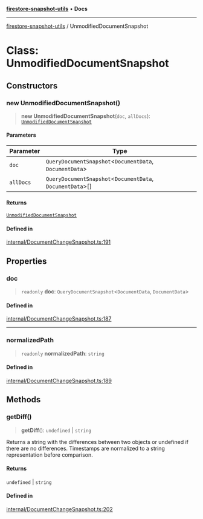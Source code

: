 [**firestore-snapshot-utils**](../README.md) • **Docs**

---

[firestore-snapshot-utils](../README.md) / UnmodifiedDocumentSnapshot

# Class: UnmodifiedDocumentSnapshot

## Constructors

### new UnmodifiedDocumentSnapshot()

> **new UnmodifiedDocumentSnapshot**(`doc`, `allDocs`): [`UnmodifiedDocumentSnapshot`](UnmodifiedDocumentSnapshot.md)

#### Parameters

| Parameter | Type                                                        |
| --------- | ----------------------------------------------------------- |
| `doc`     | `QueryDocumentSnapshot`\<`DocumentData`, `DocumentData`\>   |
| `allDocs` | `QueryDocumentSnapshot`\<`DocumentData`, `DocumentData`\>[] |

#### Returns

[`UnmodifiedDocumentSnapshot`](UnmodifiedDocumentSnapshot.md)

#### Defined in

[internal/DocumentChangeSnapshot.ts:191](https://github.com/ericvera/firestore-snapshot-utils/blob/main/src/internal/DocumentChangeSnapshot.ts#L191)

## Properties

### doc

> `readonly` **doc**: `QueryDocumentSnapshot`\<`DocumentData`, `DocumentData`\>

#### Defined in

[internal/DocumentChangeSnapshot.ts:187](https://github.com/ericvera/firestore-snapshot-utils/blob/main/src/internal/DocumentChangeSnapshot.ts#L187)

---

### normalizedPath

> `readonly` **normalizedPath**: `string`

#### Defined in

[internal/DocumentChangeSnapshot.ts:189](https://github.com/ericvera/firestore-snapshot-utils/blob/main/src/internal/DocumentChangeSnapshot.ts#L189)

## Methods

### getDiff()

> **getDiff**(): `undefined` \| `string`

Returns a string with the differences between two objects or undefined if
there are no differences.
Timestamps are normalized to a string representation before comparison.

#### Returns

`undefined` \| `string`

#### Defined in

[internal/DocumentChangeSnapshot.ts:202](https://github.com/ericvera/firestore-snapshot-utils/blob/main/src/internal/DocumentChangeSnapshot.ts#L202)
